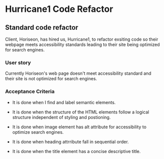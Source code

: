 # Hurricane1 Code Refactor

## Standard code refactor

Client, Horiseon, has hired us, Hurricane1, to refactor exsiting code so their webpage meets accessibility standards leading to their site being optimized for search engines.

### User story

Currently Horiseon's web page doesn't meet accessibility standard and their site is not optimized for search engines.

### Acceptance Criteria

* It is done when I find and label semantic elements.

* It is done when the structure of the HTML elements follow a logical structure independent of styling and postioning.

* It is done when image element has alt attribute for accessibility to optimize search engines.

* It is done when heading attrribute fall in sequential order.

* It is done when the title element has a concise descriptive title.



